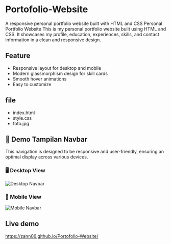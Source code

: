 # Portofolio-Website
A responsive personal portfolio website built with HTML and CSS
Personal Portfolio Website
This is my personal portfolio website built using HTML and CSS.
It showcases my profile, education, experiences, skills, and contact information in a clean and responsive design.

## Feature
- Responsive layout for desktop and mobile
- Modern glassmorphism design for skill cards
- Smooth hover animations
- Easy to customize

## file
- index.html
- style.css
- foto.jpg

## 📸 Demo Tampilan Navbar

This navigation is designed to be responsive and user-friendly,
ensuring an optimal display across various devices.

### 🖥 Desktop View
![Desktop Navbar](attachment/navbar-desktop.gif)

### 📱 Mobile View
![Mobile Navbar](attachment/navbar-mobile.gif)

## Live demo
https://zann06.github.io/Portofolio-Website/
